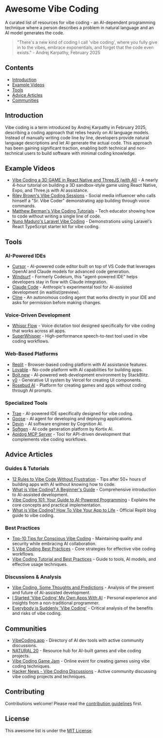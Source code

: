 # Awesome Vibe Coding

A curated list of resources for vibe coding - an AI-dependent programming technique where a person describes a problem in natural language and an AI model generates the code.

> "There's a new kind of coding I call 'vibe coding', where you fully give in to the vibes, embrace exponentials, and forget that the code even exists." - Andrej Karpathy, February 2025

## Contents

- [Introduction](#introduction)
- [Example Videos](#example-videos)
- [Tools](#tools)
- [Advice Articles](#advice-articles)
- [Communities](#communities)

## Introduction

Vibe coding is a term introduced by Andrej Karpathy in February 2025, describing a coding approach that relies heavily on AI language models. Instead of manually writing code line by line, developers provide natural language descriptions and let AI generate the actual code. This approach has been gaining significant traction, enabling both technical and non-technical users to build software with minimal coding knowledge.

## Example Videos

- [Vibe Coding a 3D GAME in React Native and ThreeJS (with AI)](https://www.classcentral.com/course/youtube-vibe-coding-a-3d-game-in-react-native-and-threejs-with-ai-435442) - A nearly 4-hour tutorial on building a 3D sandbox-style game using React Native, Expo, and Three.js with AI assistance.
- [Riley Brown's Vibe Coding Sessions](https://www.youtube.com/c/RileyBrownDev) - Social media influencer who calls himself a "Sr. Vibe Coder" demonstrating app building through voice commands.
- [Matthew Berman's Vibe Coding Tutorials](https://www.youtube.com/c/MatthewBermanTech) - Tech educator showing how to code without writing a single line of code.
- [Nuno Maduro's Laravel Vibe Coding](https://www.twitch.tv/nunomaduro) - Demonstrations using Laravel's React TypeScript starter kit for vibe coding.

## Tools

### AI-Powered IDEs

- [Cursor](https://cursor.sh/) - AI-powered code editor built on top of VS Code that leverages OpenAI and Claude models for advanced code generation.
- [Windsurf](https://codeium.com/windsurf) - Formerly Codeium, this "agent-powered IDE" helps developers stay in flow with Claude integration.
- [Claude Code](https://www.anthropic.com/claude-code) - Anthropic's experimental tool for AI-assisted development (in waitlist/preview).
- [Cline](https://cline.ai/) - An autonomous coding agent that works directly in your IDE and asks for permission before making changes.

### Voice-Driven Development

- [Whispr Flow](https://wisprflow.ai/vibe-coding) - Voice dictation tool designed specifically for vibe coding that works across all apps.
- [SuperWhisper](https://github.com/Vaibhavs10/insanely-fast-whisper) - High-performance speech-to-text tool used in vibe coding workflows.

### Web-Based Platforms

- [Replit](https://replit.com/) - Browser-based coding platform with AI assistance features.
- [Lovable](https://lovable.ai/) - No-code platform with AI capabilities for building apps.
- [Bolt.new](https://bolt.new/) - AI-powered web development environment by StackBlitz.
- [v0](https://v0.dev/) - Generative UI system by Vercel for creating UI components.
- [Rosebud AI](https://rosebud.ai/) - Platform for creating games and apps without coding through AI prompts.

### Specialized Tools

- [Trae](https://www.trae.ai/) - AI-powered IDE specifically designed for vibe coding.
- [Goose](https://goose.ai/) - AI agent for developing and deploying applications.
- [Devin](https://www.cognition.ai/) - AI software engineer by Cognition AI.
- [Softgen](https://kortix.ai/) - AI code generation platform by Kortix AI.
- [Apidog MCP Server](https://apidog.com/) - Tool for API-driven development that complements vibe coding workflows.

## Advice Articles

### Guides & Tutorials

- [12 Rules to Vibe Code Without Frustration](https://creatoreconomy.so/p/12-rules-to-vibe-code-without-frustration) - Tips after 50+ hours of building apps with AI without knowing how to code.
- [What is Vibe Coding? A Beginner's Guide](https://www.geeky-gadgets.com/vibe-coding-beginners-guide/) - Comprehensive introduction to AI-assisted development.
- [Vibe Coding 101: Your Guide to AI-Powered Programming](https://www.online-tech-tips.com/vibe-coding-101-your-guide-to-ai-powered-programming/) - Explains the core concepts and practical implementation.
- [What is Vibe Coding? How To Vibe Your App to Life](https://blog.replit.com/what-is-vibe-coding) - Official Replit blog guide to vibe coding.

### Best Practices

- [Top-10 Tips for Conscious Vibe Coding](https://dev.to/refact/top-10-tips-for-conscious-vibe-coding-17fl) - Maintaining quality and security while embracing AI collaboration.
- [5 Vibe Coding Best Practices](https://zencoder.ai/blog/vibe-coding-best-practices) - Core strategies for effective vibe coding workflows.
- [Vibe Coding Tutorial and Best Practices](https://www.geeky-gadgets.com/what-is-vibe-coding/) - Guide to tools, AI models, and effective usage techniques.

### Discussions & Analysis

- [Vibe Coding, Some Thoughts and Predictions](https://andrewchen.substack.com/p/predictionsthoughts-on-vibe-coding) - Analysis of the present and future of AI-assisted development.
- [I Started 'Vibe Coding' My Own Apps With AI](https://www.pcworld.com/article/2660539/i-started-vibe-coding-with-ai-and-im-loving-it.html) - Personal experience and insights from a non-traditional programmer.
- [Everybody is Suddenly 'Vibe Coding'](https://www.creativebloq.com/3d/video-game-design/what-is-vibe-coding-and-is-it-really-the-future-of-app-and-game-development) - Critical analysis of the benefits and risks of vibe coding.

## Communities

- [VibeCoding.app](https://vibecoding.app/) - Directory of AI dev tools with active community discussions.
- [NATURAL 20](https://natural20.com/vibe-coding/) - Resource hub for AI-built games and vibe coding projects.
- [Vibe Coding Game Jam](https://itch.io/jam/vibe-coding-game-jam) - Online event for creating games using vibe coding techniques.
- [Hacker News - Vibe Coding Discussions](https://news.ycombinator.com/item?id=39590347) - Active community discussing vibe coding projects and techniques.

## Contributing

Contributions welcome! Please read the [contribution guidelines](CONTRIBUTING.md) first.

## License

This awesome list is under the [MIT License](LICENSE).
